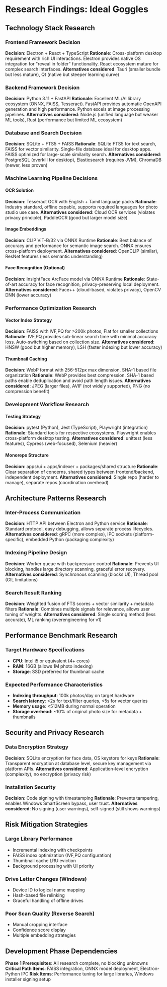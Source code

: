 # Research Findings: Ideal Goggles

## Technology Stack Research

### Frontend Framework Decision
**Decision**: Electron + React + TypeScript
**Rationale**: Cross-platform desktop requirement with rich UI interactions. Electron provides native OS integration for "reveal in folder" functionality. React ecosystem mature for complex search interfaces.
**Alternatives considered**: Tauri (smaller bundle but less mature), Qt (native but steeper learning curve)

### Backend Framework Decision
**Decision**: Python 3.11 + FastAPI
**Rationale**: Excellent ML/AI library ecosystem (ONNX, FAISS, Tesseract). FastAPI provides automatic OpenAPI generation and high performance. Python excels at image processing pipelines.
**Alternatives considered**: Node.js (unified language but weaker ML tools), Rust (performance but limited ML ecosystem)

### Database and Search Decision
**Decision**: SQLite + FTS5 + FAISS
**Rationale**: SQLite FTS5 for text search, FAISS for vector similarity. Single-file database ideal for desktop apps. FAISS optimized for large-scale similarity search.
**Alternatives considered**: PostgreSQL (overkill for desktop), Elasticsearch (requires JVM), ChromaDB (newer, less proven)

### Machine Learning Pipeline Decisions

#### OCR Solution
**Decision**: Tesseract OCR with English + Tamil language packs
**Rationale**: Industry standard, offline capable, supports required languages for photo studio use case.
**Alternatives considered**: Cloud OCR services (violates privacy principle), PaddleOCR (good but larger model size)

#### Image Embeddings
**Decision**: CLIP ViT-B/32 via ONNX Runtime
**Rationale**: Best balance of accuracy and performance for semantic image search. ONNX ensures cross-platform deployment.
**Alternatives considered**: OpenCLIP (similar), ResNet features (less semantic understanding)

#### Face Recognition (Optional)
**Decision**: InsightFace ArcFace model via ONNX Runtime
**Rationale**: State-of-art accuracy for face recognition, privacy-preserving local deployment.
**Alternatives considered**: Face++ (cloud-based, violates privacy), OpenCV DNN (lower accuracy)

### Performance Optimization Research

#### Vector Index Strategy
**Decision**: FAISS with IVF,PQ for >200k photos, Flat for smaller collections
**Rationale**: IVF,PQ provides sub-linear search time with minimal accuracy loss. Auto-switching based on collection size.
**Alternatives considered**: HNSW (good but higher memory), LSH (faster indexing but lower accuracy)

#### Thumbnail Caching
**Decision**: WebP format with 256-512px max dimension, SHA-1 based file organization
**Rationale**: WebP provides best compression. SHA-1 based paths enable deduplication and avoid path length issues.
**Alternatives considered**: JPEG (larger files), AVIF (not widely supported), PNG (no compression benefit)

### Development Workflow Research

#### Testing Strategy
**Decision**: pytest (Python), Jest (TypeScript), Playwright (integration)
**Rationale**: Standard tools for respective ecosystems. Playwright enables cross-platform desktop testing.
**Alternatives considered**: unittest (less features), Cypress (web-focused), Selenium (heavier)

#### Monorepo Structure
**Decision**: apps/ui + apps/indexer + packages/shared structure
**Rationale**: Clear separation of concerns, shared types between frontend/backend, independent deployment.
**Alternatives considered**: Single repo (harder to manage), separate repos (coordination overhead)

## Architecture Patterns Research

### Inter-Process Communication
**Decision**: HTTP API between Electron and Python service
**Rationale**: Standard protocol, easy debugging, allows separate process lifecycles.
**Alternatives considered**: gRPC (more complex), IPC sockets (platform-specific), embedded Python (packaging complexity)

### Indexing Pipeline Design
**Decision**: Worker queue with backpressure control
**Rationale**: Prevents UI blocking, handles large directory scanning, graceful error recovery.
**Alternatives considered**: Synchronous scanning (blocks UI), Thread pool (GIL limitations)

### Search Result Ranking
**Decision**: Weighted fusion of FTS scores + vector similarity + metadata filters
**Rationale**: Combines multiple signals for relevance, allows user tuning of weights.
**Alternatives considered**: Single scoring method (less accurate), ML ranking (overengineering for v1)

## Performance Benchmark Research

### Target Hardware Specifications
- **CPU**: Intel i5 or equivalent (4+ cores)
- **RAM**: 16GB (allows 1M photo indexing)
- **Storage**: SSD preferred for thumbnail cache

### Expected Performance Characteristics
- **Indexing throughput**: 100k photos/day on target hardware
- **Search latency**: <2s for text/filter queries, <5s for vector queries
- **Memory usage**: <512MB during normal operation
- **Storage overhead**: ~10% of original photo size for metadata + thumbnails

## Security and Privacy Research

### Data Encryption Strategy
**Decision**: SQLite encryption for face data, OS keystore for keys
**Rationale**: Transparent encryption at database level, secure key management via platform APIs.
**Alternatives considered**: Application-level encryption (complexity), no encryption (privacy risk)

### Installation Security
**Decision**: Code signing with timestamping
**Rationale**: Prevents tampering, enables Windows SmartScreen bypass, user trust.
**Alternatives considered**: No signing (user warnings), self-signed (still shows warnings)

## Risk Mitigation Strategies

### Large Library Performance
- Incremental indexing with checkpoints
- FAISS index optimization (IVF,PQ configuration)
- Thumbnail cache LRU eviction
- Background processing with UI priority

### Drive Letter Changes (Windows)
- Device ID to logical name mapping
- Hash-based file relinking
- Graceful handling of offline drives

### Poor Scan Quality (Reverse Search)
- Manual cropping interface
- Confidence score display
- Multiple embedding strategies

## Development Phase Dependencies

**Phase 1 Prerequisites**: All research complete, no blocking unknowns
**Critical Path Items**: FAISS integration, ONNX model deployment, Electron-Python IPC
**Risk Items**: Performance tuning for large libraries, Windows installer signing setup
